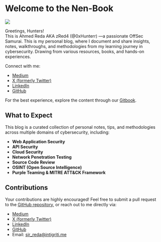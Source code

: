 # **Welcome to the Nen-Book**
![](Media/wallpaperflare.com_wallpaper%20(3).jpg)

Greetings, Hunters!  
This is Ahmed Reda AKA zRed4 (@0xHunterr) —a passionate OffSec Samurai. 
This is my personal blog, where I document and share insights, notes, walkthroughs, and methodologies from my learning journey in cybersecurity. Drawing from various resources, books, and hands-on experiences.

Connect with me:

- [Medium](https://medium.com/@0xhunterr)
- [X (formerly Twitter)](https://x.com/HunterXReda)
- [LinkedIn](https://www.linkedin.com/in/0xhunter/)
- [GitHub](https://github.com/0xHunterr)

For the best experience, explore the content through our [Gitbook](https://0xhunterr.gitbook.io/the-nen-book).

## **What to Expect**

This blog is a curated collection of personal notes, tips, and methodologies across multiple domains of cybersecurity, including:

- **Web Application Security**
- **API Security**
- **Cloud Security**
- **Network Penetration Testing**
- **Source Code Review**
- **OSINT (Open Source Intelligence)**
- **Purple Teaming & MITRE ATT&CK Framework**

## **Contributions**

Your contributions are highly encouraged! Feel free to submit a pull request to the [GitHub repository](#), or reach out to me directly via:

- [Medium](https://medium.com/@0xhunterr)
- [X (formerly Twitter)](https://x.com/HunterXReda)
- [LinkedIn](https://www.linkedin.com/in/0xhunter/)
- [GitHub](https://github.com/0xHunterr)
- Email: sir_reda@intigriti.me